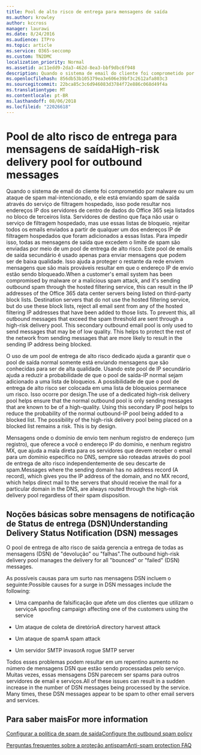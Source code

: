 ```yaml
---
title: Pool de alto risco de entrega para mensagens de saída
ms.author: krowley
author: kccross
manager: laurawi
ms.date: 8/24/2016
ms.audience: ITPro
ms.topic: article
ms.service: O365-seccomp
ms.custom: TN2DMC
localization_priority: Normal
ms.assetid: ac11edd9-2da3-462d-8ea3-bbf9dbc6f948
description: Quando o sistema de email do cliente foi comprometido por malware ou um ataque de spam mal-intencionado, e ele está enviando spam de saída através do serviço de filtragem hospedado, isso pode resultar nos endereços IP dos servidores de centro de dados do Office 365 seja listados no bloco de terceiros lista.
ms.openlocfilehash: 856db53b105379ea3e606e39bf3c2612afa803c3
ms.sourcegitcommit: 22bca85c3c6d946083d3784f72e886c068d49f4a
ms.translationtype: MT
ms.contentlocale: pt-BR
ms.lasthandoff: 08/06/2018
ms.locfileid: "22026618"
---
```

# <a name="high-risk-delivery-pool-for-outbound-messages"></a><span data-ttu-id="64c01-103">Pool de alto risco de entrega para mensagens de saída</span><span class="sxs-lookup"><span data-stu-id="64c01-103">High-risk delivery pool for outbound messages</span></span>

<span data-ttu-id="64c01-p101">Quando o sistema de email do cliente foi comprometido por malware ou um ataque de spam mal-intencionado, e ele está enviando spam de saída através do serviço de filtragem hospedado, isso pode resultar nos endereços IP dos servidores de centro de dados do Office 365 seja listados no bloco de terceiros lista. Servidores de destino que faça não usar o serviço de filtragem hospedado, mas use essas listas de bloqueio, rejeitar todos os emails enviados a partir de qualquer um dos endereços IP de filtragem hospedados que foram adicionados a essas listas. Para impedir isso, todas as mensagens de saída que excedem o limite de spam são enviadas por meio de um pool de entrega de alto risco. Este pool de emails de saída secundário é usado apenas para enviar mensagens que podem ser de baixa qualidade. Isso ajuda a proteger o restante da rede enviem mensagens que são mais prováveis resultar em que o endereço IP de envio estão sendo bloqueado.</span><span class="sxs-lookup"><span data-stu-id="64c01-p101">When a customer's email system has been compromised by malware or a malicious spam attack, and it's sending outbound spam through the hosted filtering service, this can result in the IP addresses of the Office 365 data center servers being listed on third-party block lists. Destination servers that do not use the hosted filtering service, but do use these block lists, reject all email sent from any of the hosted filtering IP addresses that have been added to those lists. To prevent this, all outbound messages that exceed the spam threshold are sent through a high-risk delivery pool. This secondary outbound email pool is only used to send messages that may be of low quality. This helps to protect the rest of the network from sending messages that are more likely to result in the sending IP address being blocked.</span></span>
  
<span data-ttu-id="64c01-p102">O uso de um pool de entrega de alto risco dedicado ajuda a garantir que o pool de saída normal somente está enviando mensagens que são conhecidas para ser de alta qualidade. Usando este pool de IP secundário ajuda a reduzir a probabilidade de que o pool de saída-IP normal sejam adicionado a uma lista de bloqueios. A possibilidade de que o pool de entrega de alto risco ser colocada em uma lista de bloqueios permanece um risco. Isso ocorre por design.</span><span class="sxs-lookup"><span data-stu-id="64c01-p102">The use of a dedicated high-risk delivery pool helps ensure that the normal outbound pool is only sending messages that are known to be of a high-quality. Using this secondary IP pool helps to reduce the probability of the normal outbound-IP pool being added to a blocked list. The possibility of the high-risk delivery pool being placed on a blocked list remains a risk. This is by design.</span></span>
  
<span data-ttu-id="64c01-113">Mensagens onde o domínio de envio tem nenhum registro de endereço (um registro), que oferece a você o endereço IP do domínio, e nenhum registro MX, que ajuda a mala direta para os servidores que devem receber o email para um domínio específico no DNS, sempre são roteadas através do pool de entrega de alto risco independentemente de seu descarte de spam.</span><span class="sxs-lookup"><span data-stu-id="64c01-113">Messages where the sending domain has no address record (A record), which gives you the IP address of the domain, and no MX record, which helps direct mail to the servers that should receive the mail for a particular domain in the DNS, are always routed through the high-risk delivery pool regardless of their spam disposition.</span></span>
  
## <a name="understanding-delivery-status-notification-dsn-messages"></a><span data-ttu-id="64c01-114">Noções básicas sobre mensagens de notificação de Status de entrega (DSN)</span><span class="sxs-lookup"><span data-stu-id="64c01-114">Understanding Delivery Status Notification (DSN) messages</span></span>

<span data-ttu-id="64c01-115">O pool de entrega de alto risco de saída gerencia a entrega de todas as mensagens (DSN) de "devolução" ou "falhas".</span><span class="sxs-lookup"><span data-stu-id="64c01-115">The outbound high-risk delivery pool manages the delivery for all "bounced" or "failed" (DSN) messages.</span></span>
  
<span data-ttu-id="64c01-116">As possíveis causas para um surto nas mensagens DSN incluem o seguinte:</span><span class="sxs-lookup"><span data-stu-id="64c01-116">Possible causes for a surge in DSN messages include the following:</span></span>
  
- <span data-ttu-id="64c01-117">Uma campanha de falsificação que afete um dos clientes que utilizam o serviço</span><span class="sxs-lookup"><span data-stu-id="64c01-117">A spoofing campaign affecting one of the customers using the service</span></span>
    
- <span data-ttu-id="64c01-118">Um ataque de coleta de diretório</span><span class="sxs-lookup"><span data-stu-id="64c01-118">A directory harvest attack</span></span>
    
- <span data-ttu-id="64c01-119">Um ataque de spam</span><span class="sxs-lookup"><span data-stu-id="64c01-119">A spam attack</span></span>
    
- <span data-ttu-id="64c01-120">Um servidor SMTP invasor</span><span class="sxs-lookup"><span data-stu-id="64c01-120">A rogue SMTP server</span></span>
    
<span data-ttu-id="64c01-p103">Todos esses problemas podem resultar em um repentino aumento no número de mensagens DSN que estão sendo processadas pelo serviço. Muitas vezes, essas mensagens DSN parecem ser spams para outros servidores de email e serviços.</span><span class="sxs-lookup"><span data-stu-id="64c01-p103">All of these issues can result in a sudden increase in the number of DSN messages being processed by the service. Many times, these DSN messages appear to be spam to other email servers and services.</span></span>
  
## <a name="for-more-information"></a><span data-ttu-id="64c01-123">Para saber mais</span><span class="sxs-lookup"><span data-stu-id="64c01-123">For more information</span></span>

[<span data-ttu-id="64c01-124">Configurar a política de spam de saída</span><span class="sxs-lookup"><span data-stu-id="64c01-124">Configure the outbound spam policy</span></span>](configure-the-outbound-spam-policy.md)
  
[<span data-ttu-id="64c01-125">Perguntas frequentes sobre a proteção antispam</span><span class="sxs-lookup"><span data-stu-id="64c01-125">Anti-spam protection FAQ</span></span>](anti-spam-protection-faq.md)
  

